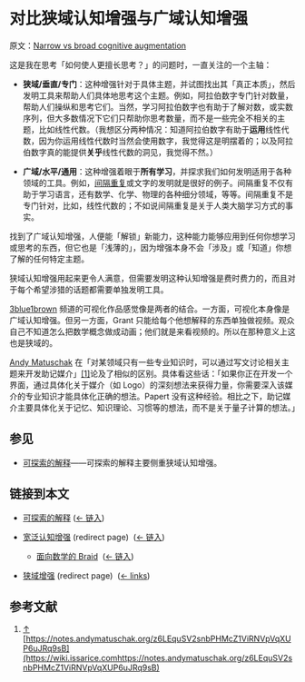 # 对比狭域认知增强与广域认知增强

原文：[Narrow vs broad cognitive augmentation](https://wiki.issarice.com/wiki/Narrow_vs_broad_cognitive_augmentation)

这是我在思考「如何使人更擅长思考？」的问题时，一直关注的一个主轴：

* **狭域/垂直/专门**：这种增强针对于具体主题，并试图找出其「真正本质」，然后发明工具来帮助人们具体地思考这个主题。例如，阿拉伯数字专门针对数量，帮助人们操纵和思考它们。当然，学习阿拉伯数字也有助于了解对数，或实数序列，但大多数情况下它们只帮助你思考数量，而不是一些完全不相关的主题，比如线性代数。（我想区分两种情况：知道阿拉伯数字有助于**运用**线性代数，因为你运用线性代数时当然会使用数字，我觉得这是明摆着的；以及阿拉伯数字真的能提供**关乎**线性代数的洞见，我觉得不然。）

* **广域/水平/通用**：这种增强着眼于**所有学习**，并探求我们如何发明适用于各种领域的工具。例如，[间隔重复](https://wiki.issarice.com/wiki/Spaced_repetition)或文字的发明就是很好的例子。间隔重复不仅有助于学习语言，还有数学、化学、物理的各种细分领域，等等。间隔重复不是专门针对，比如，线性代数的；不如说间隔重复是关于人类大脑学习方式的事实。

找到了广域认知增强，人便能「解锁」新能力，这种能力能够应用到任何你想学习或思考的东西，但它也是「浅薄的」，因为增强本身不会「涉及」或「知道」你想了解的任何特定主题。

狭域认知增强用起来更令人满意，但需要发明这种认知增强是费时费力的，而且对于每个希望涉猎的话题都需要单独发明工具。

[3blue1brown](https://wiki.issarice.com/index.php?title=3blue1brown&action=edit&redlink=1) 频道的可视化作品感觉像是两者的结合。一方面，可视化本身像是广域认知增强。但另一方面，Grant 只能给每个他想解释的东西单独做视频。观众自己不知道怎么把数学概念做成动画；他们就是来看视频的。所以在那种意义上这也是狭域的。

[Andy Matuschak](https://wiki.issarice.com/wiki/Andy_Matuschak) 在「对某领域只有一些专业知识时，可以通过写文讨论相关主题来开发助记媒介」[[1]](https://wiki.issarice.com#cite_note-1)论及了相似的区别。具体看这些话：「如果你正在开发一个界面，通过具体化关于媒介（如 Logo）的深刻想法来获得力量，你需要深入该媒介的专业知识才能具体化正确的想法。Papert 没有这种经验。相比之下，助记媒介主要具体化关于记忆、知识理论、习惯等的想法，而不是关于量子计算的想法。」

## 参见

* [可探索的解释](https://wiki.issarice.com/wiki/Explorable_explanation)——可探索的解释主要侧重狭域认知增强。

## 链接到本文

* [可探索的解释](https://wiki.issarice.com/wiki/Explorable_explanation) ‎ ([← 链入](https://wiki.issarice.com/index.php?title=Special:WhatLinksHere&target=Explorable+explanation))

* [宽泛认知增强](https://wiki.issarice.com/index.php?title=Broad_augmentation&redirect=no) (redirect page) ‎ ([← 链入](https://wiki.issarice.com/index.php?title=Special:WhatLinksHere&target=Broad+augmentation))

	+ [面向数学的 Braid](https://wiki.issarice.com/wiki/Braid_for_math) ‎ ([← 链入](https://wiki.issarice.com/index.php?title=Special:WhatLinksHere&target=Braid+for+math))

* [狭域增强](https://wiki.issarice.com/index.php?title=Narrow_augmentation&redirect=no) (redirect page) ‎ ([← links](https://wiki.issarice.com/index.php?title=Special:WhatLinksHere&target=Narrow+augmentation))

## 参考文献

1. [↑](https://wiki.issarice.com#cite_ref-1) [https://notes.andymatuschak.org/z6LEquSV2snbPHMcZ1ViRNVpVqXUP6uJRq9sB](https://wiki.issarice.comhttps://notes.andymatuschak.org/z6LEquSV2snbPHMcZ1ViRNVpVqXUP6uJRq9sB)